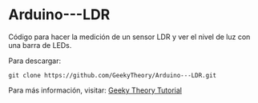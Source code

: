 Arduino---LDR
=============

Código para hacer la medición de un sensor LDR y ver el nivel de luz con una barra de LEDs.

Para descargar:
~~~
git clone https://github.com/GeekyTheory/Arduino---LDR.git
~~~

Para más información, visitar: [Geeky Theory Tutorial](http://www.geekytheory.com/barra-leds-ldr-sensor-con-arduino/ "")